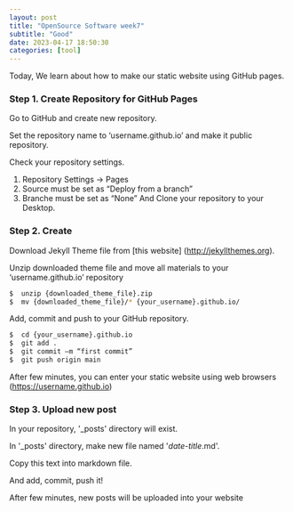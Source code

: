 ```yaml
---
layout: post
title: "OpenSource Software week7"
subtitle: "Good"
date: 2023-04-17 18:50:30
categories: [tool]
---
```


Today, We learn about how to make our static website using GitHub pages.

### Step 1. Create Repository for GitHub Pages
Go to GitHub and create new repository.

Set the repository name to ‘username.github.io’ and make it public repository.

Check your repository settings.

1. Repository Settings -> Pages
2. Source must be set as “Deploy from a branch”
3. Branche must be set as “None”
And Clone your repository to your Desktop.

### Step 2. Create
Download Jekyll Theme file from [this website] (http://jekyllthemes.org).

Unzip downloaded theme file and move all materials to your ‘username.github.io’ repository

```bash
$  unzip {downloaded_theme_file}.zip
$  mv {downloaded_theme_file}/* {your_username}.github.io/
```

Add, commit and push to your GitHub repository.

```bash
$  cd {your_username}.github.io
$  git add . 
$  git commit –m “first commit”
$  git push origin main
```
After few minutes, you can enter your static website using web browsers (https://username.github.io)

### Step 3. Upload new post
In your repository, '_posts' directory will exist.

In '_posts' directory, make new file named '*date*-*title*.md'.

Copy this text into markdown file.

And add, commit, push it!

After few minutes, new posts will be uploaded into your website
